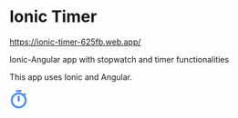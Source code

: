 # Ionic Timer

https://ionic-timer-625fb.web.app/

Ionic-Angular app with stopwatch and timer functionalities

This app uses Ionic and Angular.


![alt text](./src/assets/icon/favicon.png)
